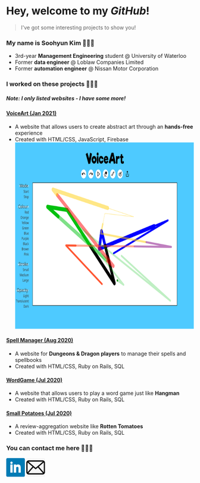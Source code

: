 # Hey, welcome to my *GitHub*!
> I've got some interesting projects to show you!

### My name is Soohyun Kim 👩🏻‍💻
- 3rd-year **Management Engineering** student @ University of Waterloo
- Former **data engineer** @ Loblaw Companies Limited
- Former **automation engineer** @ Nissan Motor Corporation

### I worked on these projects 🙋🏻‍♀️
##### Note: I only listed websites - I have some more!
#### <a href="https://devpost.com/software/voiceart">VoiceArt (Jan 2021)</a>
- A website that allows users to create abstract art through an **hands-free** experience
- Created with HTML/CSS, JavaScript, Firebase
    <img src="image/VoiceArt.png" width="800px" height="500px">
#### <a href="https://spellmanager-s449kim.herokuapp.com">Spell Manager (Aug 2020)</a>
- A website for **Dungeons & Dragon players** to manage their spells and spellbooks
- Created with HTML/CSS, Ruby on Rails, SQL
#### <a href="https://rails-wordgame-s449kim.herokuapp.com/">WordGame (Jul 2020)</a>
- A website that allows users to play a word game just like **Hangman**
- Created with HTML/CSS, Ruby on Rails, SQL
#### <a href="https://small-potatoes-s449kim.herokuapp.com">Small Potatoes (Jul 2020)</a>
- A review-aggregation website like **Rotten Tomatoes**
- Created with HTML/CSS, Ruby on Rails, SQL

### You can contact me here 🙆🏻‍♀️
<a href="https://linkedin.com/in/uw-soohyunkim"><img src="image/LinkedIn.png" width="50px" height="50px"></a>
<a href="mailto:s449kim@uwaterloo.ca"><img src="image/Email.jpg" width="50px" height="50px"></a>